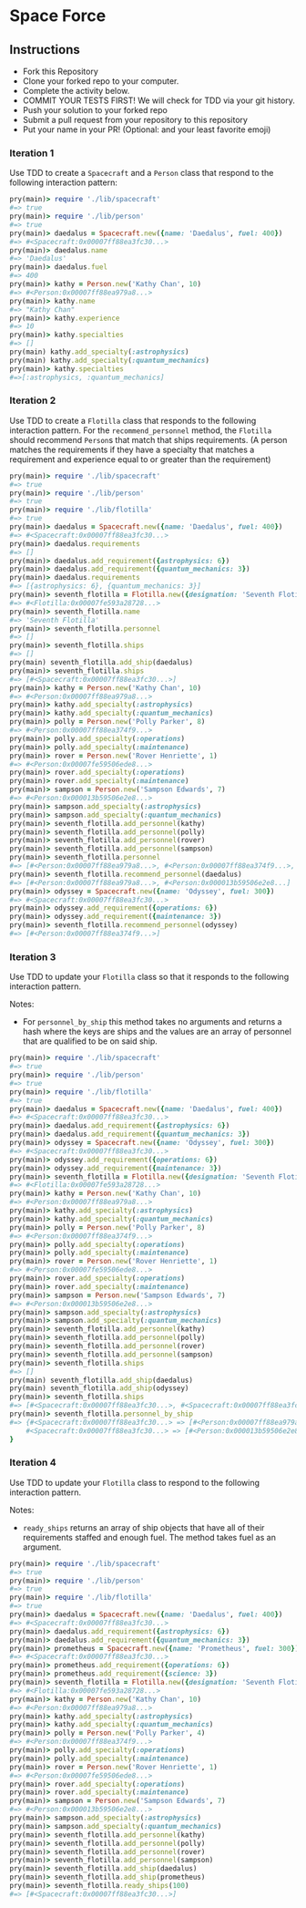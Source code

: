 # Space Force

## Instructions

* Fork this Repository
* Clone your forked repo to your computer.
* Complete the activity below.
* COMMIT YOUR TESTS FIRST! We will check for TDD via your git history.
* Push your solution to your forked repo
* Submit a pull request from your repository to this repository
* Put your name in your PR! (Optional: and your least favorite emoji)

### Iteration 1

Use TDD to create a `Spacecraft` and a `Person` class that respond to the following interaction pattern:
```ruby
pry(main)> require './lib/spacecraft'
#=> true
pry(main)> require './lib/person'
#=> true
pry(main)> daedalus = Spacecraft.new({name: 'Daedalus', fuel: 400})
#=> #<Spacecraft:0x00007ff88ea3fc30...>
pry(main)> daedalus.name
#=> 'Daedalus'
pry(main)> daedalus.fuel
#=> 400
pry(main)> kathy = Person.new('Kathy Chan', 10)
#=> #<Person:0x00007ff88ea979a8...>
pry(main)> kathy.name
#=> "Kathy Chan"
pry(main)> kathy.experience
#=> 10
pry(main)> kathy.specialties
#=> []
pry(main) kathy.add_specialty(:astrophysics)
pry(main) kathy.add_specialty(:quantum_mechanics)
pry(main)> kathy.specialties
#=>[:astrophysics, :quantum_mechanics]
```

### Iteration 2

Use TDD to create a `Flotilla` class that responds to the following interaction pattern. For the `recommend_personnel` method, the
`Flotilla` should recommend `Person`s that match that ships requirements. (A person matches the requirements if they have a specialty that matches a requirement and experience equal to or greater than the requirement)

```ruby
pry(main)> require './lib/spacecraft'
#=> true
pry(main)> require './lib/person'
#=> true
pry(main)> require './lib/flotilla'
#=> true
pry(main)> daedalus = Spacecraft.new({name: 'Daedalus', fuel: 400})
#=> #<Spacecraft:0x00007ff88ea3fc30...>
pry(main)> daedalus.requirements
#=> []
pry(main)> daedalus.add_requirement({astrophysics: 6})
pry(main)> daedalus.add_requirement({quantum_mechanics: 3})
pry(main)> daedalus.requirements
#=> [{astrophysics: 6}, {quantum_mechanics: 3}]
pry(main)> seventh_flotilla = Flotilla.new({designation: 'Seventh Flotilla'})
#=> #<Flotilla:0x00007fe593a28728...>
pry(main)> seventh_flotilla.name
#=> 'Seventh Flotilla'
pry(main)> seventh_flotilla.personnel
#=> []
pry(main)> seventh_flotilla.ships
#=> []
pry(main) seventh_flotilla.add_ship(daedalus)
pry(main)> seventh_flotilla.ships
#=> [#<Spacecraft:0x00007ff88ea3fc30...>]
pry(main)> kathy = Person.new('Kathy Chan', 10)
#=> #<Person:0x00007ff88ea979a8...>
pry(main)> kathy.add_specialty(:astrophysics)
pry(main)> kathy.add_specialty(:quantum_mechanics)
pry(main)> polly = Person.new('Polly Parker', 8)
#=> #<Person:0x00007ff88ea374f9...>
pry(main)> polly.add_specialty(:operations)
pry(main)> polly.add_specialty(:maintenance)
pry(main)> rover = Person.new('Rover Henriette', 1)
#=> #<Person:0x00007fe59506ede8...>
pry(main)> rover.add_specialty(:operations)
pry(main)> rover.add_specialty(:maintenance)
pry(main)> sampson = Person.new('Sampson Edwards', 7)
#=> #<Person:0x000013b59506e2e8...>
pry(main)> sampson.add_specialty(:astrophysics)
pry(main)> sampson.add_specialty(:quantum_mechanics)
pry(main)> seventh_flotilla.add_personnel(kathy)
pry(main)> seventh_flotilla.add_personnel(polly)
pry(main)> seventh_flotilla.add_personnel(rover)
pry(main)> seventh_flotilla.add_personnel(sampson)
pry(main)> seventh_flotilla.personnel
#=> [#<Person:0x00007ff88ea979a8...>, #<Person:0x00007ff88ea374f9...>, #<Person:0x00007fe59506ede8...>, #<Person:0x000013b59506e2e8...>]
pry(main)> seventh_flotilla.recommend_personnel(daedalus)
#=> [#<Person:0x00007ff88ea979a8...>, #<Person:0x000013b59506e2e8...]
pry(main)> odyssey = Spacecraft.new({name: 'Odyssey', fuel: 300})
#=> #<Spacecraft:0x00007ff88ea3fc30...>
pry(main)> odyssey.add_requirement({operations: 6})
pry(main)> odyssey.add_requirement({maintenance: 3})
pry(main)> seventh_flotilla.recommend_personnel(odyssey)
#=> [#<Person:0x00007ff88ea374f9...>]
```

### Iteration 3

Use TDD to update your `Flotilla` class so that it responds to the following interaction pattern.

Notes:
* For `personnel_by_ship` this method takes no arguments and returns a hash where the keys are ships and the values are an array of personnel that are qualified to be on said ship.

```ruby
pry(main)> require './lib/spacecraft'
#=> true
pry(main)> require './lib/person'
#=> true
pry(main)> require './lib/flotilla'
#=> true
pry(main)> daedalus = Spacecraft.new({name: 'Daedalus', fuel: 400})
#=> #<Spacecraft:0x00007ff88ea3fc30...>
pry(main)> daedalus.add_requirement({astrophysics: 6})
pry(main)> daedalus.add_requirement({quantum_mechanics: 3})
pry(main)> odyssey = Spacecraft.new({name: 'Odyssey', fuel: 300})
#=> #<Spacecraft:0x00007ff88ea3fc30...>
pry(main)> odyssey.add_requirement({operations: 6})
pry(main)> odyssey.add_requirement({maintenance: 3})
pry(main)> seventh_flotilla = Flotilla.new({designation: 'Seventh Flotilla'})
#=> #<Flotilla:0x00007fe593a28728...>
pry(main)> kathy = Person.new('Kathy Chan', 10)
#=> #<Person:0x00007ff88ea979a8...>
pry(main)> kathy.add_specialty(:astrophysics)
pry(main)> kathy.add_specialty(:quantum_mechanics)
pry(main)> polly = Person.new('Polly Parker', 8)
#=> #<Person:0x00007ff88ea374f9...>
pry(main)> polly.add_specialty(:operations)
pry(main)> polly.add_specialty(:maintenance)
pry(main)> rover = Person.new('Rover Henriette', 1)
#=> #<Person:0x00007fe59506ede8...>
pry(main)> rover.add_specialty(:operations)
pry(main)> rover.add_specialty(:maintenance)
pry(main)> sampson = Person.new('Sampson Edwards', 7)
#=> #<Person:0x000013b59506e2e8...>
pry(main)> sampson.add_specialty(:astrophysics)
pry(main)> sampson.add_specialty(:quantum_mechanics)
pry(main)> seventh_flotilla.add_personnel(kathy)
pry(main)> seventh_flotilla.add_personnel(polly)
pry(main)> seventh_flotilla.add_personnel(rover)
pry(main)> seventh_flotilla.add_personnel(sampson)
pry(main)> seventh_flotilla.ships
#=> []
pry(main) seventh_flotilla.add_ship(daedalus)
pry(main) seventh_flotilla.add_ship(odyssey)
pry(main)> seventh_flotilla.ships
#=> [#<Spacecraft:0x00007ff88ea3fc30...>, #<Spacecraft:0x00007ff88ea3fc30...>]
pry(main)> seventh_flotilla.personnel_by_ship
#=> {#<Spacecraft:0x00007ff88ea3fc30...> => [#<Person:0x00007ff88ea979a8...>, #<Person:0x000013b59506e2e8...]
    #<Spacecraft:0x00007ff88ea3fc30...> => [#<Person:0x000013b59506e2e8...>]
}
```


### Iteration 4

Use TDD to update your `Flotilla` class to respond to the following interaction pattern.

Notes:
* `ready_ships` returns an array of ship objects that have all of their requirements staffed and enough fuel. The method takes fuel
as an argument.


```ruby
pry(main)> require './lib/spacecraft'
#=> true
pry(main)> require './lib/person'
#=> true
pry(main)> require './lib/flotilla'
#=> true
pry(main)> daedalus = Spacecraft.new({name: 'Daedalus', fuel: 400})
#=> #<Spacecraft:0x00007ff88ea3fc30...>
pry(main)> daedalus.add_requirement({astrophysics: 6})
pry(main)> daedalus.add_requirement({quantum_mechanics: 3})
pry(main)> prometheus = Spacecraft.new({name: 'Prometheus', fuel: 300})
#=> #<Spacecraft:0x00007ff88ea3fc30...>
pry(main)> prometheus.add_requirement({operations: 6})
pry(main)> prometheus.add_requirement({science: 3})
pry(main)> seventh_flotilla = Flotilla.new({designation: 'Seventh Flotilla'})
#=> #<Flotilla:0x00007fe593a28728...>
pry(main)> kathy = Person.new('Kathy Chan', 10)
#=> #<Person:0x00007ff88ea979a8...>
pry(main)> kathy.add_specialty(:astrophysics)
pry(main)> kathy.add_specialty(:quantum_mechanics)
pry(main)> polly = Person.new('Polly Parker', 4)
#=> #<Person:0x00007ff88ea374f9...>
pry(main)> polly.add_specialty(:operations)
pry(main)> polly.add_specialty(:maintenance)
pry(main)> rover = Person.new('Rover Henriette', 1)
#=> #<Person:0x00007fe59506ede8...>
pry(main)> rover.add_specialty(:operations)
pry(main)> rover.add_specialty(:maintenance)
pry(main)> sampson = Person.new('Sampson Edwards', 7)
#=> #<Person:0x000013b59506e2e8...>
pry(main)> sampson.add_specialty(:astrophysics)
pry(main)> sampson.add_specialty(:quantum_mechanics)
pry(main)> seventh_flotilla.add_personnel(kathy)
pry(main)> seventh_flotilla.add_personnel(polly)
pry(main)> seventh_flotilla.add_personnel(rover)
pry(main)> seventh_flotilla.add_personnel(sampson)
pry(main)> seventh_flotilla.add_ship(daedalus)
pry(main)> seventh_flotilla.add_ship(prometheus)
pry(main)> seventh_flotilla.ready_ships(100)
#=> [#<Spacecraft:0x00007ff88ea3fc30...>]
```
